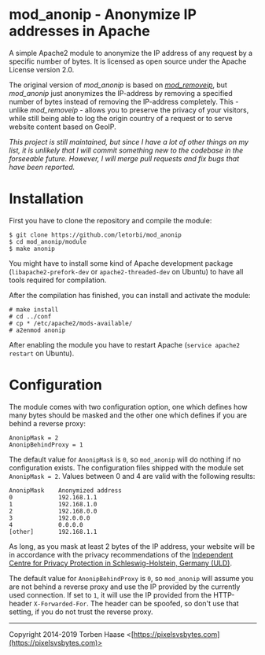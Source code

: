 mod_anonip - Anonymize IP addresses in Apache
=============================================

A simple Apache2 module to anonymize the IP address of any request by a specific number of bytes. It is licensed as open source under the Apache License version 2.0.

The original version of *mod_anonip* is based on [*mod_removeip*](https://github.com/moba/libapache-mod-removeip),
but *mod_anonip* just anonymizes the IP-address by removing a specified number of bytes instead of removing the IP-address completely. This - unlike *mod_removeip* - allows you to preserve the privacy of your visitors, while still being able to log the origin country of a request or to serve website content based on GeoIP.

*This project is still maintained, but since I have a lot of other things on my list, it is unlikely that I will commit something new to the codebase in the forseeable future. However, I will merge pull requests and fix bugs that have been reported.*

Installation
============

First you have to clone the repository and compile the module:

    $ git clone https://github.com/letorbi/mod_anonip
    $ cd mod_anonip/module
    $ make anonip

You might have to install some kind of Apache development package (`libapache2-prefork-dev` or `apache2-threaded-dev` on Ubuntu) to have all tools required for compilation.

After the compilation has finished, you can install and activate the module:

    # make install
    # cd ../conf
    # cp * /etc/apache2/mods-available/
    # a2enmod anonip

After enabling the module you have to restart Apache (`service apache2 restart` on Ubuntu).

Configuration
=============

The module comes with two configuration option, one which defines how many bytes should be masked and the other one which defines if you are behind a reverse proxy:

    AnonipMask = 2
    AnonipBehindProxy = 1
    
The default value for `AnonipMask` is `0`, so `mod_anonip` will do nothing if no configuration exists. The configuration files shipped with the module set `AnonipMask = 2`. Values between 0 and 4 are valid with the following results:

    AnonipMask    Anonymized address
    0             192.168.1.1
    1             192.168.1.0
    2             192.168.0.0
    3             192.0.0.0
    4             0.0.0.0
    [other]       192.168.1.1

As long, as you mask at least 2 bytes of the IP address, your website will be in accordance with the privacy recommendations of the [Independent Centre for Privacy Protection in Schleswig-Holstein, Germany (ULD)](https://www.datenschutzzentrum.de).

The default value for `AnonipBehindProxy` is `0`, so `mod_anonip` will assume you are not behind a reverse proxy and use the IP provided by the currently used connection. If set to `1`, it will use the IP provided from the HTTP-header `X-Forwarded-For`. The header can be spoofed, so don't use that setting, if you do not trust the reverse proxy.

----

Copyright 2014-2019 Torben Haase \<[https://pixelsvsbytes.com](https://pixelsvsbytes.com)>
